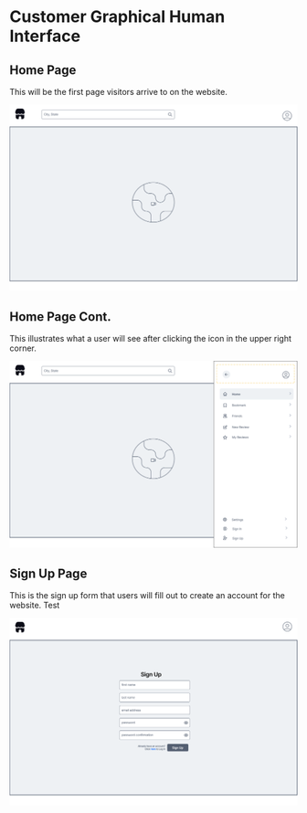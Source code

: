 # Customer Graphical Human Interface

## Home Page

This will be the first page visitors arrive to on the website.

![Home Page](wireframes/MainPage.png)

## Home Page Cont.

This illustrates what a user will see after clicking the icon in the upper right corner.

![Home Page Cont.](wireframes/MainPage2.png)

## Sign Up Page

This is the sign up form that users will fill out to create an account for the website. Test

![Sign Up Page](wireframes/SignUp.png)
